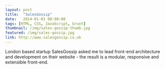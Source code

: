 ```yaml
---
layout: post
title:  "SalesGossip"
date:   2014-01-01 00:00:00
tags: [HTML, CSS, JavaScript, Grunt]
thumbnail: /img/sales-gossip-thumb.jpg
featured: /img/sales-gossip.jpg
link: http://www.salesgossip.co.uk
---
```


London based startup SalesGossip asked me to lead front-end architecture and development on their website - the result is a modular, responsive and extensible front-end.
